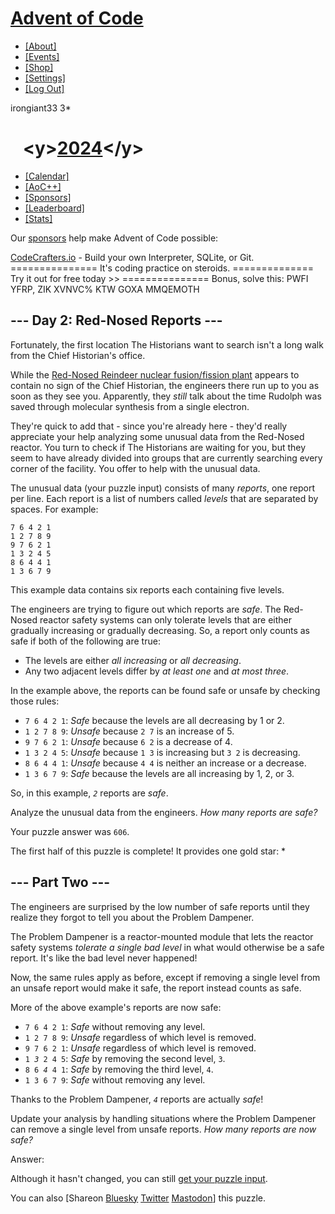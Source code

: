 # [Advent of Code](/)

-   [\[About\]](/2024/about)
-   [\[Events\]](/2024/events)
-   <a href="https://cottonbureau.com/people/advent-of-code"
    target="_blank">[Shop]</a>
-   [\[Settings\]](/2024/settings)
-   [\[Log Out\]](/2024/auth/logout)

irongiant33 <span class="star-count">3\*</span>

#    <span class="title-event-wrap">&lt;y&gt;</span>[2024](/2024)<span class="title-event-wrap">&lt;/y&gt;</span>

-   [\[Calendar\]](/2024)
-   [\[AoC++\]](/2024/support)
-   [\[Sponsors\]](/2024/sponsors)
-   [\[Leaderboard\]](/2024/leaderboard)
-   [\[Stats\]](/2024/stats)

Our [sponsors](/2024/sponsors) help make Advent of Code possible:

<a
href="/2024/sponsors/redirect?url=https%3A%2F%2Fcodecrafters%2Eio%2Faoc2024"
target="_blank"
onclick="if(ga)ga(&#39;send&#39;,&#39;event&#39;,&#39;sponsor&#39;,&#39;sidebar&#39;,this.href);"
rel="noopener">CodeCrafters.io</a> - Build your own Interpreter, SQLite,
or Git. =============== It's coding practice on steroids. ==============
Try it out for free today &gt;&gt; =============== Bonus, solve this:
PWFI YFRP, ZIK XVNVC% KTW GOXA MMQEMOTH

## --- Day 2: Red-Nosed Reports ---

Fortunately, the first location The Historians want to search isn't a
long walk from the Chief Historian's office.

While the [Red-Nosed Reindeer nuclear fusion/fission
plant](/2015/day/19) appears to contain no sign of the Chief Historian,
the engineers there run up to you as soon as they see you. Apparently,
they *still* talk about the time Rudolph was saved through molecular
synthesis from a single electron.

They're quick to add that - since you're already here - they'd really
appreciate your help analyzing some unusual data from the Red-Nosed
reactor. You turn to check if The Historians are waiting for you, but
they seem to have already divided into groups that are currently
searching every corner of the facility. You offer to help with the
unusual data.

The unusual data (your puzzle input) consists of many *reports*, one
report per line. Each report is a list of numbers called *levels* that
are separated by spaces. For example:

    7 6 4 2 1
    1 2 7 8 9
    9 7 6 2 1
    1 3 2 4 5
    8 6 4 4 1
    1 3 6 7 9

This example data contains six reports each containing five levels.

The engineers are trying to figure out which reports are *safe*. The
Red-Nosed reactor safety systems can only tolerate levels that are
either gradually increasing or gradually decreasing. So, a report only
counts as safe if both of the following are true:

-   The levels are either *all increasing* or *all decreasing*.
-   Any two adjacent levels differ by *at least one* and *at most
    three*.

In the example above, the reports can be found safe or unsafe by
checking those rules:

-   `7 6 4 2 1`: *Safe* because the levels are all decreasing by 1 or 2.
-   `1 2 7 8 9`: *Unsafe* because `2 7` is an increase of 5.
-   `9 7 6 2 1`: *Unsafe* because `6 2` is a decrease of 4.
-   `1 3 2 4 5`: *Unsafe* because `1 3` is increasing but `3 2` is
    decreasing.
-   `8 6 4 4 1`: *Unsafe* because `4 4` is neither an increase or a
    decrease.
-   `1 3 6 7 9`: *Safe* because the levels are all increasing by 1, 2,
    or 3.

So, in this example, *`2`* reports are *safe*.

Analyze the unusual data from the engineers. *How many reports are
safe?*

Your puzzle answer was `606`.

The first half of this puzzle is complete! It provides one gold star: \*

## --- Part Two ---

The engineers are surprised by the low number of safe reports until they
realize they forgot to tell you about the
<span title="I need to get one of these!">Problem Dampener</span>.

The Problem Dampener is a reactor-mounted module that lets the reactor
safety systems *tolerate a single bad level* in what would otherwise be
a safe report. It's like the bad level never happened!

Now, the same rules apply as before, except if removing a single level
from an unsafe report would make it safe, the report instead counts as
safe.

More of the above example's reports are now safe:

-   `7 6 4 2 1`: *Safe* without removing any level.
-   `1 2 7 8 9`: *Unsafe* regardless of which level is removed.
-   `9 7 6 2 1`: *Unsafe* regardless of which level is removed.
-   `1 `*`3`*` 2 4 5`: *Safe* by removing the second level, `3`.
-   `8 6 `*`4`*` 4 1`: *Safe* by removing the third level, `4`.
-   `1 3 6 7 9`: *Safe* without removing any level.

Thanks to the Problem Dampener, *`4`* reports are actually *safe*!

Update your analysis by handling situations where the Problem Dampener
can remove a single level from unsafe reports. *How many reports are now
safe?*

Answer:

Although it hasn't changed, you can still
<a href="2/input" target="_blank">get your puzzle input</a>.

You can also <span class="share">\[Share<span class="share-content">on
<a
href="https://bsky.app/intent/compose?text=I%27ve+completed+Part+One+of+%22Red%2DNosed+Reports%22+%2D+Day+2+%2D+Advent+of+Code+2024+%23AdventOfCode+https%3A%2F%2Fadventofcode%2Ecom%2F2024%2Fday%2F2"
target="_blank">Bluesky</a> <a
href="https://twitter.com/intent/tweet?text=I%27ve+completed+Part+One+of+%22Red%2DNosed+Reports%22+%2D+Day+2+%2D+Advent+of+Code+2024&amp;url=https%3A%2F%2Fadventofcode%2Ecom%2F2024%2Fday%2F2&amp;related=ericwastl&amp;hashtags=AdventOfCode"
target="_blank">Twitter</a> <a href="javascript:void(0);"
onclick="var ms; try{ms=localStorage.getItem(&#39;mastodon.server&#39;)}finally{} if(typeof ms!==&#39;string&#39;)ms=&#39;&#39;; ms=prompt(&#39;Mastodon Server?&#39;,ms); if(typeof ms===&#39;string&#39; &amp;&amp; ms.length){this.href=&#39;https://&#39;+ms+&#39;/share?text=I%27ve+completed+Part+One+of+%22Red%2DNosed+Reports%22+%2D+Day+2+%2D+Advent+of+Code+2024+%23AdventOfCode+https%3A%2F%2Fadventofcode%2Ecom%2F2024%2Fday%2F2&#39;;try{localStorage.setItem(&#39;mastodon.server&#39;,ms);}finally{}}else{return false;}"
target="_blank">Mastodon</a></span>\]</span> this puzzle.
